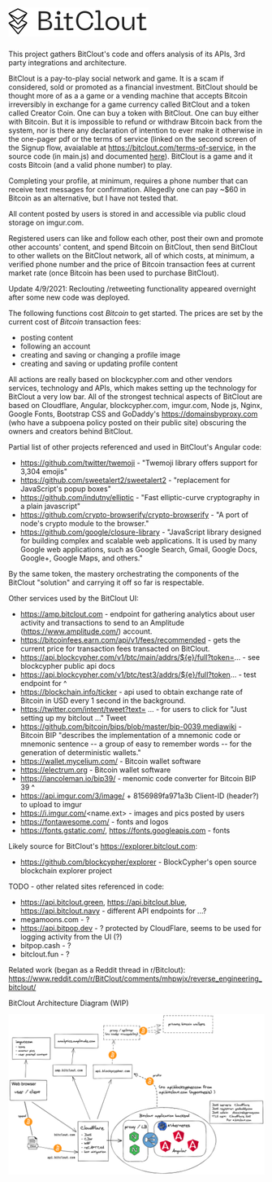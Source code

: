 # ![$BitClout](src/assets/img/camelcase_logo.svg)
This project gathers BitClout's code and offers analysis of its APIs, 3rd party integrations and architecture.

BitClout is a pay-to-play social network and game. It is a scam if considered, sold or promoted as a financial investment.  BitClout should be thought more of as a a game or a vending machine that accepts Bitcoin irreversibly in exchange for a game currency called BitClout and a token called Creator Coin.  One can buy a token with BitClout.  One can buy either with Bitcoin.  But it is impossible to refund or withdraw Bitcoin back from the system, nor is there any declaration of intention to ever make it otherwise in the one-pager pdf or the terms of service (linked on the second screen of the Signup flow, avaialable at https://bitclout.com/terms-of-service, in the source code (in main.js) and documented [here](docs/bitclout-terms-of-service-extract.md)).  BitClout is a game and it costs Bitcoin (and a valid phone number) to play.

Completing your profile, at minimum, requires a phone number that can receive text messages for confirmation. Allegedly one can pay ~$60 in Bitcoin as an alternative, but I have not tested that.

All content posted by users is stored in and accessible via public cloud storage on imgur.com.

Registered users can like and follow each other, post their own and promote other accounts' content, and spend Bitcoin on BitClout, then send BitClout to other wallets on the BitClout network, all of which costs, at minimum, a verified phone number and the price of Bitcoin transaction fees at current market rate (once Bitcoin has been used to purchase BitClout).  

Update 4/9/2021: Reclouting /retweeting functionality appeared overnight after some new code was deployed.

The following functions cost *Bitcoin* to get started. The prices are set by the current cost of *Bitcoin* transaction fees:
- posting content
- following an account
- creating and saving or changing a profile image
- creating and saving or updating profile content

All actions are really based on blockcypher.com and other vendors services, technology and APIs, which makes setting up the technology for BitClout a very low bar.  All of the strongest technical aspects of BitClout are based on Cloudflare, Angular, blockcypher.com, imgur.com, Node js, Nginx, Google Fonts, Bootstrap CSS and GoDaddy's https://domainsbyproxy.com (who have a subpoena policy posted on their public site) obscuring the owners and creators behind BitClout.

Partial list of other projects referenced and used in BitClout's Angular code:
- https://github.com/twitter/twemoji - "Twemoji library offers support for 3,304 emojis"
- https://github.com/sweetalert2/sweetalert2 - "replacement for JavaScript's popup boxes"
- https://github.com/indutny/elliptic - "Fast elliptic-curve cryptography in a plain javascript"
- https://github.com/crypto-browserify/crypto-browserify - "A port of node's crypto module to the browser."
- https://github.com/google/closure-library - "JavaScript library designed for building complex and scalable web applications. It is used by many Google web applications, such as Google Search, Gmail, Google Docs, Google+, Google Maps, and others."

By the same token, the mastery orchestrating the components of the BitClout "solution" and carrying it off so far is respectable.

Other services used by the BitClout UI:
- https://amp.bitclout.com - endpoint for gathering analytics about user activity and transactions to send to an Amplitude (https://www.amplitude.com/) account.
- https://bitcoinfees.earn.com/api/v1/fees/recommended - gets the current price for transaction fees transacted on BitClout.
- https://api.blockcypher.com/v1/btc/main/addrs/${e}/full?token=... - see blockcypher public api docs
- https://api.blockcypher.com/v1/btc/test3/addrs/${e}/full?token... - test endpoint for ^
- https://blockchain.info/ticker - api used to obtain exchange rate of Bitcoin in USD every 1 second in the background.
- https://twitter.com/intent/tweet?text= ... - for users to click for "Just setting up my bitclout ..." Tweet
- https://github.com/bitcoin/bips/blob/master/bip-0039.mediawiki - Bitcoin BIP "describes the implementation of a mnemonic code or mnemonic sentence -- a group of easy to remember words -- for the generation of deterministic wallets."
- https://wallet.mycelium.com/ - Bitcoin wallet software
- https://electrum.org - Bitcoin wallet software
- https://iancoleman.io/bip39/ - menomic code converter for Bitcoin BIP 39 ^
- https://api.imgur.com/3/image/ + 8156989fa971a3b Client-ID (header?) to upload to imgur
- https://i.imgur.com/<name.ext> - images and pics posted by users
- https://fontawesome.com/ - fonts and logos
- https://fonts.gstatic.com/, https://fonts.googleapis.com - fonts

Likely source for BitClout's https://explorer.bitclout.com:
- https://github.com/blockcypher/explorer - BlockCypher's open source blockchain explorer project


TODO - other related sites referenced in code:
- https://api.bitclout.green, https://api.bitclout.blue, https://api.bitclout.navy - different API endpoints for ...?
- megamoons.com - ?
- https://api.bitpop.dev - ? protected by CloudFlare, seems to be used for logging activity from the UI (?)
- bitpop.cash - ?
- bitclout.fun - ?

Related work (began as a Reddit thread in r/Bitclout):
https://www.reddit.com/r/BitClout/comments/mhpwjx/reverse_engineering_bitclout/

BitClout Architecture Diagram (WIP)

![Bitclout Architecture](docs/diagram/bitclout-arch-diagram-2021-04-08.png)

